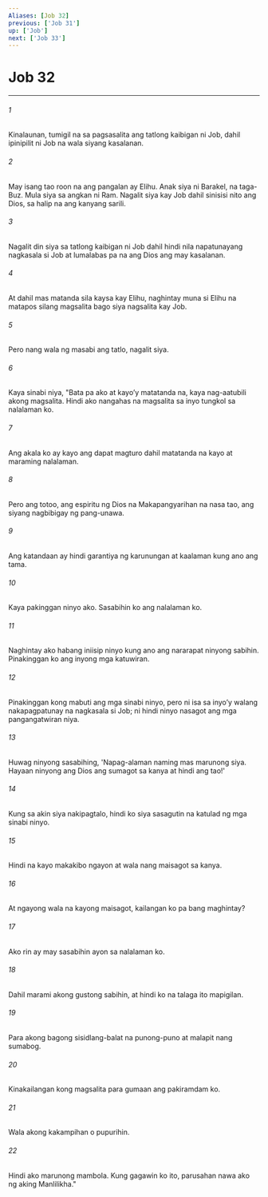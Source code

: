 ```yaml
---
Aliases: [Job 32]
previous: ['Job 31']
up: ['Job']
next: ['Job 33']
---
```

# Job 32

***






















###### 1 










Kinalaunan, tumigil na sa pagsasalita ang tatlong kaibigan ni Job, dahil ipinipilit ni Job na wala siyang kasalanan. 





















###### 2 










May isang tao roon na ang pangalan ay Elihu. Anak siya ni Barakel, na taga-Buz. Mula siya sa angkan ni Ram. Nagalit siya kay Job dahil sinisisi nito ang Dios, sa halip na ang kanyang sarili. 





















###### 3 










Nagalit din siya sa tatlong kaibigan ni Job dahil hindi nila napatunayang nagkasala si Job at lumalabas pa na ang Dios ang may kasalanan. 





















###### 4 










At dahil mas matanda sila kaysa kay Elihu, naghintay muna si Elihu na matapos silang magsalita bago siya nagsalita kay Job. 





















###### 5 










Pero nang wala ng masabi ang tatlo, nagalit siya. 





















###### 6 










Kaya sinabi niya, "Bata pa ako at kayoʼy matatanda na, kaya nag-aatubili akong magsalita. Hindi ako nangahas na magsalita sa inyo tungkol sa nalalaman ko. 





















###### 7 










Ang akala ko ay kayo ang dapat magturo dahil matatanda na kayo at maraming nalalaman. 





















###### 8 










Pero ang totoo, ang espiritu ng Dios na Makapangyarihan na nasa tao, ang siyang nagbibigay ng pang-unawa. 





















###### 9 










Ang katandaan ay hindi garantiya ng karunungan at kaalaman kung ano ang tama. 





















###### 10 










Kaya pakinggan ninyo ako. Sasabihin ko ang nalalaman ko. 





















###### 11 










Naghintay ako habang iniisip ninyo kung ano ang nararapat ninyong sabihin. Pinakinggan ko ang inyong mga katuwiran. 





















###### 12 










Pinakinggan kong mabuti ang mga sinabi ninyo, pero ni isa sa inyoʼy walang nakapagpatunay na nagkasala si Job; ni hindi ninyo nasagot ang mga pangangatwiran niya. 





















###### 13 










Huwag ninyong sasabihing, 'Napag-alaman naming mas marunong siya. Hayaan ninyong ang Dios ang sumagot sa kanya at hindi ang tao!' 





















###### 14 










Kung sa akin siya nakipagtalo, hindi ko siya sasagutin na katulad ng mga sinabi ninyo. 





















###### 15 










Hindi na kayo makakibo ngayon at wala nang maisagot sa kanya. 





















###### 16 










At ngayong wala na kayong maisagot, kailangan ko pa bang maghintay? 





















###### 17 










Ako rin ay may sasabihin ayon sa nalalaman ko. 





















###### 18 










Dahil marami akong gustong sabihin, at hindi ko na talaga ito mapigilan. 





















###### 19 










Para akong bagong sisidlang-balat na punong-puno at malapit nang sumabog. 





















###### 20 










Kinakailangan kong magsalita para gumaan ang pakiramdam ko. 





















###### 21 










Wala akong kakampihan o pupurihin. 





















###### 22 










Hindi ako marunong mambola. Kung gagawin ko ito, parusahan nawa ako ng aking Manlilikha."
